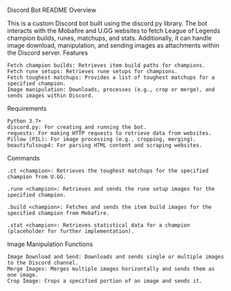 Discord Bot README
Overview

This is a custom Discord bot built using the discord.py library. The bot interacts with the Mobafire and U.GG websites to fetch League of Legends champion builds, runes, matchups, and stats. Additionally, it can handle image download, manipulation, and sending images as attachments within the Discord server.
Features

    Fetch champion builds: Retrieves item build paths for champions.
    Fetch rune setups: Retrieves rune setups for champions.
    Fetch toughest matchups: Provides a list of toughest matchups for a specified champion.
    Image manipulation: Downloads, processes (e.g., crop or merge), and sends images within Discord.

Requirements

    Python 3.7+
    discord.py: For creating and running the bot.
    requests: For making HTTP requests to retrieve data from websites.
    Pillow (PIL): For image processing (e.g., cropping, merging).
    beautifulsoup4: For parsing HTML content and scraping websites.

Commands

    .ct <champion>: Retrieves the toughest matchups for the specified champion from U.GG.

    .rune <champion>: Retrieves and sends the rune setup images for the specified champion.

    .build <champion>: Fetches and sends the item build images for the specified champion from Mobafire.

    .stat <champion>: Retrieves statistical data for a champion (placeholder for further implementation).

Image Manipulation Functions

    Image Download and Send: Downloads and sends single or multiple images to the Discord channel.
    Merge Images: Merges multiple images horizontally and sends them as one image.
    Crop Image: Crops a specified portion of an image and sends it.
